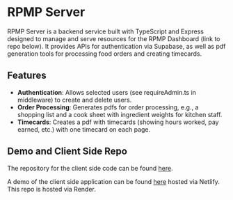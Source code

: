 # RPMP Server

RPMP Server is a backend service built with TypeScript and Express designed to manage and serve resources for the RPMP Dashboard (link to repo below). It provides APIs for authentication via Supabase, as well as pdf generation tools for processing food orders and creating timecards. 

## Features

- **Authentication**: Allows selected users (see requireAdmin.ts in middleware) to create and delete users.
- **Order Processing**: Generates pdfs for order processing, e.g., a shopping list and a cook sheet with ingredient weights for kitchen staff.
- **Timecards**: Creates a pdf with timecards (showing hours worked, pay earned, etc.) with one timecard on each page.

## Demo and Client Side Repo

The repository for the client side code can be found [here](https://github.com/nathancarllopez/rpmp-client).

A demo of the client side application can be found [here]() hosted via Netlify. This repo is hosted via Render.
